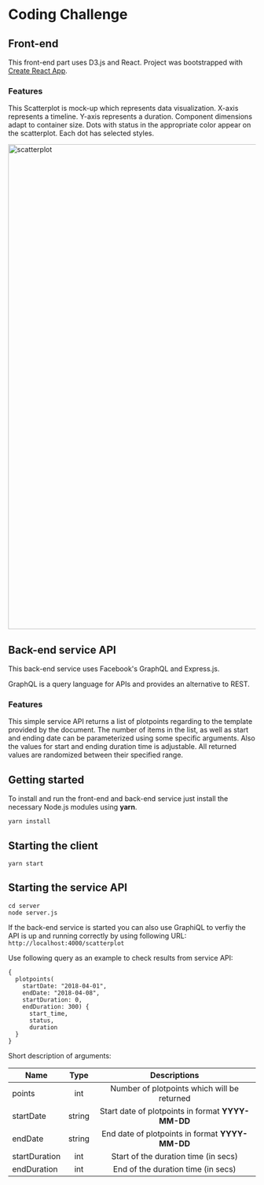 # Coding Challenge

## Front-end 

This front-end part uses D3.js and React. Project was bootstrapped with [Create React App](https://github.com/facebookincubator/create-react-app).

### Features

This Scatterplot is mock-up which represents data visualization. X-axis represents a timeline. Y-axis represents a duration. Component dimensions adapt to container size. Dots with status in the appropriate color appear on the scatterplot. Each dot has selected styles.

<img width="986" alt="scatterplot" src="https://user-images.githubusercontent.com/22913344/38465273-2d6e05e8-3b1a-11e8-9bbb-6ff17873d7bd.png">

## Back-end service API

This back-end service uses Facebook's GraphQL and Express.js.

GraphQL is a query language for APIs and provides an alternative to REST.

### Features

This simple service API returns a list of plotpoints regarding to the template provided by the document. The number of items in the list, as well as start and ending date can be parameterized using some specific arguments. Also the values for start and ending duration time is adjustable. All returned values are randomized between their specified range.

## Getting started

To install and run the front-end and back-end service just install the necessary Node.js modules using **yarn**.

```
yarn install 
```

## Starting the client

```
yarn start
```

## Starting the service API

```
cd server
node server.js
```

If the back-end service is started you can also use GraphiQL to verfiy the API is up and running correctly by using following URL: ```http://localhost:4000/scatterplot```

Use following query as an example to check results from service API:
```
{
  plotpoints(
    startDate: "2018-04-01",
    endDate: "2018-04-08",
    startDuration: 0,
    endDuration: 300) {
      start_time,
      status,
      duration
  }
}
```

Short description of arguments:

|Name|Type|Descriptions|
|-|:-:|:-:|
|points|int|Number of plotpoints which will be returned|
|startDate|string|Start date of plotpoints in format **YYYY-MM-DD**|
|endDate|string|End date of plotpoints in format **YYYY-MM-DD**|
|startDuration|int|Start of the duration time (in secs)|
|endDuration|int|End of the duration time (in secs)|
